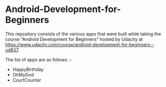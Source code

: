 # Android-Development-for-Beginners
This repository consists of the various apps that were built while taking the course “Android Development for Beginners” hosted by Udacity at https://www.udacity.com/course/android-development-for-beginners--ud837.

The list of apps are as follows :-
*	HappyBirthday
*	OhMyGod
*	CourtCounter
